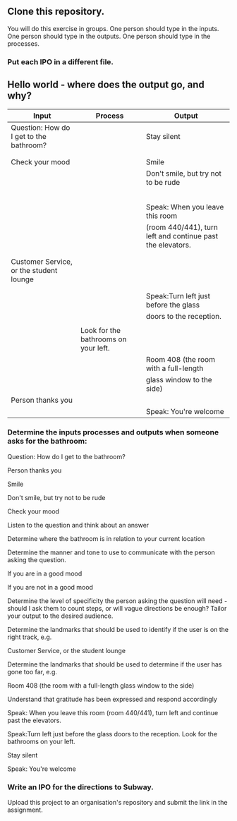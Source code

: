 ## Clone this repository. 

You will do this exercise in groups. 
One person should type in the inputs. 
One person should type in the outputs. 
One person should type in the processes. 

### Put each IPO in a different file.  

## Hello world - where does the output go, and why? 

|Input                                                                    |Process                                            |Output                                               |
|----------------------------------------------------|----------------------------------------|-----------------------------------------------------|
|  ﻿﻿Question: How do I get to the bathroom? |           |  Stay silent |
|                                                                     | |
|			               | 		|		|
|Check your mood 			| 			|Smile		|
|				| 			|Don't smile, but try not to be rude|
|				||			|
|				| |			|
|				| |				|
|				| 			|			|
|				|  |				|
|				|		                              |Speak: When you leave this room    |
|				|			|(room 440/441), turn left and continue past the elevators.|
|				||			|
|				| 		|			|
|Customer Service, or the student lounge      |						|			|	
|				| |			|
|				| 			|			|
|				|					|Speak:Turn left just before the glass |
|			                 |				                   |doors to the reception.|	
|		|
|				    					|Look for the bathrooms on your left.|
|				|					|Room 408 (the room with a full-length |
|				|					|glass window to the side) 	|
|Person thanks you 			|					|			|
|				| |Speak: You're welcome |


### Determine the inputs processes and outputs when someone asks for the bathroom: 

Question: How do I get to the bathroom?

Person thanks you

Smile

Don't smile, but try not to be rude 

Check your mood

Listen to the question and think about an answer

Determine where the bathroom is in relation to your current location

Determine the manner and tone to use to communicate with the person asking the question.

If you are in a good mood

If you are not in a good mood

Determine the level of specificity the person asking the question will need - should I ask them to count steps, or will vague directions be enough? Tailor your output to the desired audience.

Determine the landmarks that should be used to identify if the user is on the right track, e.g. 

Customer Service, or the student lounge

Determine the landmarks that should be used to determine if the user has gone too far, e.g.

Room 408 (the room with a full-length glass window to the side)

Understand that gratitude has been expressed and respond accordingly

Speak: When you leave this room (room 440/441), turn left and continue past the elevators.

Speak:Turn left just before the glass doors to the reception. Look for the bathrooms on your left.  

Stay silent

Speak: You're welcome 

### Write an IPO for the directions to Subway.

Upload this project to an organisation's repository and submit the link in the assignment. 


